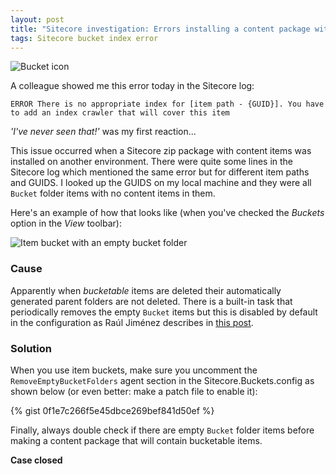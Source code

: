 ```yaml
---
layout: post
title: "Sitecore investigation: Errors installing a content package with item buckets"
tags: Sitecore bucket index error
---
```


<img class="u-max-full-width" src="{{ site.url }}/assets/2016/04/28/bucket_icon.png" alt="Bucket icon">

A colleague showed me this error today in the Sitecore log:

`ERROR There is no appropriate index for [item path - {GUID}]. You have to add an index crawler that will cover this item`

_'I've never seen that!'_ was my first reaction...

This issue occurred when a Sitecore zip package with content items was installed on another environment. There were quite some lines in the Sitecore log which mentioned the same error but for different item paths and GUIDS. I looked up the GUIDS on my local machine and they were all `Bucket` folder items with no content items in them.

Here's an example of how that looks like (when you've checked the _Buckets_ option in the _View_ toolbar):

<img class="u-max-full-width" src="{{ site.url }}/assets/2016/04/28/item_bucket_without_content.png" alt="Item bucket with an empty bucket folder">

<!--more-->

### Cause

Apparently when _bucketable_ items are deleted their automatically generated parent folders are not deleted. There is a built-in task that periodically removes the empty `Bucket` items but this is disabled by default in the configuration as Raúl Jiménez describes in [this post](http://blog.rauljimenez.co.uk/the-depths-of-the-bucket/).

### Solution

When you use item buckets, make sure you uncomment the `RemoveEmptyBucketFolders` agent section in the Sitecore.Buckets.config as shown below (or even better: make a patch file to enable it):

{% gist 0f1e7c266f5e45dbce269bef841d50ef %}

Finally, always double check if there are empty `Bucket` folder items before making a content package that will contain bucketable items. 

__Case closed__

